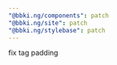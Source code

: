 ```yaml
---
"@bbki.ng/components": patch
"@bbki.ng/site": patch
"@bbki.ng/stylebase": patch
---
```


fix tag padding
